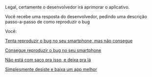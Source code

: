 Legal, certamente o desenvolvedor irá aprimorar o aplicativo.

Você recebe uma resposta do desenvolvedor, pedindo uma descrição passo-a-passo de como reproduzir o bug

Você:

[Tenta reproduzir o bug no seu smartphone, mas não consegue](tenta-nao-consegue/tenta-falha.md)

[Consegue reproduzir o bug no seu smartphone](tenta-consegue/reproduz.md)

[Não está com saco pra isso, e deixa pra lá](desiste/desistir.md)

[Simplesmente desiste e baixa um app melhor](novo-app/novo-app.md)
